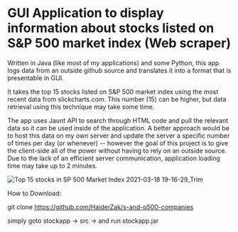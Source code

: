 # GUI Application to display information about stocks listed on S&P 500 market index (Web scraper)
Written in Java (like most of my applications) and some Python, this app logs data from an outside github source and translates it into a format that is presentable in GUI. 

It takes the top 15 stocks listed on S&P 500 market index using the most recent data from slickcharts.com. This number (15) can be higher, but data retrieval using this technique may take some time.

The app uses Jaunt API to search through HTML code and pull the relevant data so it can be used inside of the application. A better approach would be to host this data on my own server and update the server a specific number of times per day (or whenever) -- however the goal of this project is to give the client-side all of the power without having to rely on an outside source. Due to the lack of an efficient server communication, application loading time may take up to 2 minutes.

![Top 15 stocks in SP 500 Market Index 2021-03-18 19-16-29_Trim](https://user-images.githubusercontent.com/37321974/111709889-e1958100-881e-11eb-8e91-b92580658ad2.gif)

How to Download:

git clone https://github.com/HaiderZak/s-and-p500-companies

simply goto stockapp -> src -> and run stockapp.jar
